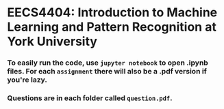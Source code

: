 # EECS4404: Introduction to Machine Learning and Pattern Recognition at York University

### To easily run the code, use `jupyter notebook` to open .ipynb files. For each `assignment` there will also be a .pdf version if you're lazy.

### Questions are in each folder called `question.pdf`.
